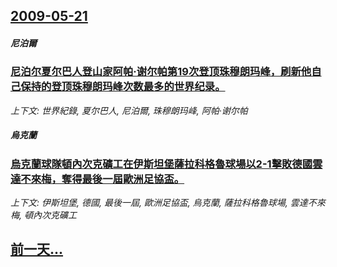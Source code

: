 ## [2009-05-21](/news/2009/05/21/index.md)

##### 尼泊爾
### [尼泊尔夏尔巴人登山家阿帕·谢尔帕第19次登顶珠穆朗玛峰，刷新他自己保持的登顶珠穆朗玛峰次数最多的世界纪录。](/news/2009/05/21/尼泊尔夏尔巴人登山家阿帕-谢尔帕第19次登顶珠穆朗玛峰-刷新他自己保持的登顶珠穆朗玛峰次数最多的世界纪录.md)
_上下文: 世界紀錄, 夏尔巴人, 尼泊爾, 珠穆朗玛峰, 阿帕·谢尔帕_

##### 烏克蘭
### [烏克蘭球隊頓內次克礦工在伊斯坦堡薩拉科格魯球場以2-1擊敗德國雲達不來梅，奪得最後一屆歐洲足協盃。](/news/2009/05/21/烏克蘭球隊頓內次克礦工在伊斯坦堡薩拉科格魯球場以2-1擊敗德國雲達不來梅-奪得最後一屆歐洲足協盃.md)
_上下文: 伊斯坦堡, 德國, 最後一屆, 歐洲足協盃, 烏克蘭, 薩拉科格魯球場, 雲達不來梅, 頓內次克礦工_

## [前一天...](/news/2009/05/20/index.md)

